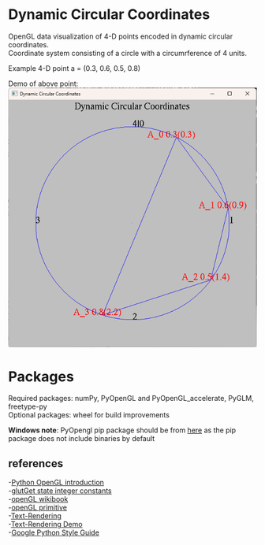 # Dynamic Circular Coordinates

OpenGL data visualization of 4-D points encoded in dynamic circular coordinates.  
Coordinate system consisting of a circle with a circumrference of 4 units.  

Example 4-D point a = (0.3, 0.6, 0.5, 0.8)  

Demo of above point:    
![demo image showing 4D point embedded in circle axis with chord connections](demo.png)

# Packages

Required packages: numPy, PyOpenGL and PyOpenGL_accelerate, PyGLM, freetype-py  
Optional packages: wheel for build improvements  

__Windows note__: PyOpengl pip package should be from [here](https://www.lfd.uci.edu/~gohlke/pythonlibs/#pyopengl) as the pip package does not include binaries by default

## references

-[Python OpenGL introduction](https://noobtuts.com/python/opengl-introduction)  
-[glutGet state integer constants](https://www.opengl.org/resources/libraries/glut/spec3/node70.html)  
-[openGL wikibook](https://en.wikibooks.org/wiki/OpenGL_Programming)  
-[openGL primitive](https://www.khronos.org/opengl/wiki/Primitive)  
-[Text-Rendering](https://learnopengl.com/In-Practice/Text-Rendering)  
-[Text-Rendering Demo](https://github.com/Rabbid76/graphics-snippets/blob/master/example/python/text_freetype/freetype_text.md)  
-[Google Python Style Guide](https://google.github.io/styleguide/pyguide.html)  

